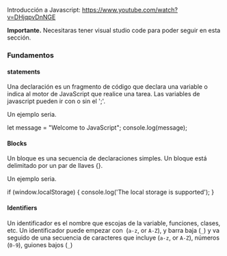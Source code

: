 Introducción a Javascript: https://www.youtube.com/watch?v=DHjqpvDnNGE

**Importante.** Necesitaras tener visual studio code para poder seguir en esta sección.

### Fundamentos

#### statements

Una declaración es un fragmento de código que declara una variable o indica al motor de JavaScript que realice una tarea. Las variables de javascript pueden ir con o sin el ';'.

Un ejemplo seria.

let message = "Welcome to JavaScript";
console.log(message);
#### Blocks

Un bloque es una secuencia de declaraciones simples. Un bloque está delimitado por un par de llaves {}.

Un ejemplo seria.

if (window.localStorage) { 
	console.log('The local storage is supported'); 
}

#### Identifiers 
Un identificador es el nombre que escojas de la variable, funciones, clases, etc. 
Un identificador puede empezar con  (`a-z`, or `A-Z`), y barra baja (`_`) y va seguido de una secuencia de caracteres que incluye (`a-z`, or `A-Z`), números (`0-9`), guiones bajos (`_`)


